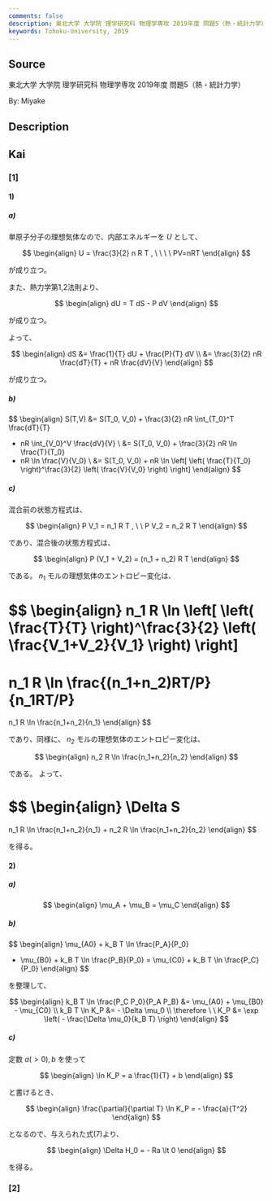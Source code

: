 ```yaml
---
comments: false
description: 東北大学 大学院 理学研究科 物理学専攻 2019年度 問題5（熱・統計力学）
keywords: Tohoku-University, 2019
---
```


## **Source**
東北大学 大学院 理学研究科 物理学専攻 2019年度 問題5（熱・統計力学）

By: Miyake

## **Description**

## **Kai**
### \[1\]
#### 1)
##### a)
単原子分子の理想気体なので、内部エネルギーを $U$ として、

$$
\begin{align}
U = \frac{3}{2} n R T
, \ \ \ \ 
PV=nRT
\end{align}
$$

が成り立つ。

また、熱力学第1,2法則より、

$$
\begin{align}
dU = T dS - P dV
\end{align}
$$

が成り立つ。

よって、

$$
\begin{align}
dS
&= \frac{1}{T} dU + \frac{P}{T} dV
\\
&= \frac{3}{2} nR \frac{dT}{T} + nR \frac{dV}{V}
\end{align}
$$

が成り立つ。

##### b)

$$
\begin{align}
S(T,V)
&= S(T_0, V_0) + \frac{3}{2} nR \int_{T_0}^T \frac{dT}{T}
+ nR \int_{V_0}^V \frac{dV}{V}
\\
&= S(T_0, V_0) + \frac{3}{2} nR \ln \frac{T}{T_0}
+ nR \ln \frac{V}{V_0}
\\
&= S(T_0, V_0) + nR \ln \left[
\left( \frac{T}{T_0} \right)^\frac{3}{2} \left( \frac{V}{V_0} \right)
\right]
\end{align}
$$

##### c)
混合前の状態方程式は、

$$
\begin{align}
P V_1 = n_1 R T
, \ \ 
P V_2 = n_2 R T
\end{align}
$$

であり、混合後の状態方程式は、

$$
\begin{align}
P (V_1 + V_2) = (n_1 + n_2) R T
\end{align}
$$

である。
$n_1$ モルの理想気体のエントロピー変化は、

$$
\begin{align}
n_1 R \ln \left[
\left( \frac{T}{T} \right)^\frac{3}{2} \left( \frac{V_1+V_2}{V_1} \right)
\right]
=
n_1 R \ln \frac{(n_1+n_2)RT/P}{n_1RT/P}
=
n_1 R \ln \frac{n_1+n_2}{n_1}
\end{align}
$$

であり、同様に、 $n_2$ モルの理想気体のエントロピー変化は、

$$
\begin{align}
n_2 R \ln \frac{n_1+n_2}{n_2}
\end{align}
$$

である。
よって、

$$
\begin{align}
\Delta S
=
n_1 R \ln \frac{n_1+n_2}{n_1}
+
n_2 R \ln \frac{n_1+n_2}{n_2}
\end{align}
$$

を得る。

#### 2)
##### a)

$$
\begin{align}
\mu_A + \mu_B = \mu_C
\end{align}
$$

##### b)

$$
\begin{align}
\mu_{A0} + k_B T \ln \frac{P_A}{P_0}
+ \mu_{B0} + k_B T \ln \frac{P_B}{P_0}
= \mu_{C0} + k_B T \ln \frac{P_C}{P_0}
\end{align}
$$

を整理して、

$$
\begin{align}
k_B T \ln \frac{P_C P_0}{P_A P_B}
&= \mu_{A0} + \mu_{B0} - \mu_{C0}
\\
k_B T \ln K_P &= - \Delta \mu_0
\\
\therefore \ \ 
K_P &= \exp \left( - \frac{\Delta \mu_0}{k_B T} \right)
\end{align}
$$

##### c)
定数 $a (\gt 0), b$ を使って

$$
\begin{align}
\ln K_P = a \frac{1}{T} + b
\end{align}
$$

と書けるとき、

$$
\begin{align}
\frac{\partial}{\partial T} \ln K_P = - \frac{a}{T^2}
\end{align}
$$

となるので、与えられた式(7)より、

$$
\begin{align}
\Delta H_0 = - Ra \lt 0
\end{align}
$$

を得る。

### \[2\]
